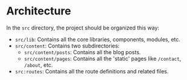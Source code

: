 # Architecture

In the `src` directory, the project should be organized this way:

- `src/lib`: Contains all the core libraries, components, modules, etc.
- `src/content`: Contains two subdirectories:
  - `src/content/posts`: Contains all the blog posts.
  - `src/content/pages`: Contains all the 'static' pages like `/contact`, `/about`, etc.
- `src:routes`: Contains all the route definitions and related files.
